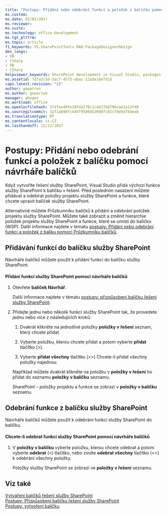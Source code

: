 ```yaml
---
title: "Postupy: Přidání nebo odebrání funkcí a položek z balíčku pomocí návrháře balíčků | Microsoft Docs"
ms.custom: 
ms.date: 02/02/2017
ms.reviewer: 
ms.suite: 
ms.technology: office-development
ms.tgt_pltfrm: 
ms.topic: article
f1_keywords: VS.SharePointTools.RAD.PackageDesignerDesign
dev_langs:
- VB
- CSharp
- VB
- CSharp
helpviewer_keywords: SharePoint development in Visual Studio, packages
ms.assetid: 7dfa2c5d-3ac7-4573-abac-12a5e16efd1d
caps.latest.revision: "22"
author: gewarren
ms.author: gewarren
manager: ghogen
ms.workload: office
ms.openlocfilehash: 37dfee49fe18fda276c1cde27bd79bcae1a13f48
ms.sourcegitcommit: 32f1a690fc445f9586d53698fc82c7debd784eeb
ms.translationtype: MT
ms.contentlocale: cs-CZ
ms.lasthandoff: 12/22/2017
---
```

# <a name="how-to-add-and-remove-features-and-items-to-a-package-by-using-the-package-designer"></a>Postupy: Přidání nebo odebrání funkcí a položek z balíčku pomocí návrháře balíčků
  Když vytvoříte řešení služby SharePoint, Visual Studio přidá výchozí funkce služby SharePoint k balíčku v řešení. Před posledním nasazení můžete přidávat a odebírat položky projektu služby SharePoint a funkce, které chcete upravit balíček služby SharePoint.  
  
 Alternativně můžete Průzkumníku balíčků k přidání a odebrání položek projektu služby SharePoint. Můžete také zobrazit a změnit hierarchie položek projektu služby SharePoint a funkce, které se umístí do balíčku (WSP). Další informace najdete v tématu [postupy: Přidání nebo odebrání funkcí a položek z balíku pomocí Průzkumníku balíčků](../sharepoint/how-to-add-and-remove-features-and-items-to-a-package-by-using-the-packaging-explorer.md).  
  
## <a name="adding-features-to-a-sharepoint-package"></a>Přidávání funkcí do balíčku služby SharePoint  
 Návrháře balíčků můžete použít k přidání funkcí do balíčku služby SharePoint.  
  
#### <a name="to-add-sharepoint-features-with-the-package-designer"></a>Přidání funkcí služby SharePoint pomocí návrháře balíčků  
  
1.  Otevřete **balíček Návrhář**.  
  
     Další informace najdete v tématu [postupy: přizpůsobení balíčku řešení služby SharePoint](../sharepoint/how-to-customize-a-sharepoint-solution-package.md).  
  
2.  Přidejte jednu nebo několik funkcí služby SharePoint tak, že provedete jednu nebo více z následujících kroků:  
  
    1.  Dvakrát klikněte na jednotlivé položky **položky v řešení** seznam, který chcete přidat.  
  
    2.  Vyberte položku, kterou chcete přidat a potom vyberte **přidat** tlačítko (>).  
  
    3.  Vyberte **přidat všechny** tlačítko (>>) Chcete-li přidat všechny položky najednou.  
  
     Například můžete dvakrát klikněte na položku v **položky v řešení** ho přidat do seznamu **položky v balíčku** seznamu.  
  
     SharePoint – položky projektu a funkce se zobrazí v **položky v balíčku** seznamu.  
  
## <a name="removing-features-from-a-sharepoint-package"></a>Odebrání funkce z balíčku služby SharePoint  
 Návrháře balíčků můžete použít k odebrání funkcí služby SharePoint do balíčku.  
  
#### <a name="to-remove-sharepoint-features-with-the-package-designer"></a>Chcete-li odebrat funkcí služby SharePoint pomocí návrháře balíčků  
  
1.  V **položky v balíčku** vyberte položku, kterou chcete odebrat a potom vyberte **odebrat** (<) tlačítko, nebo zvolte **odebrat všechny** tlačítko (<<) k odebrání všechny položky.  
  
     Položky služby SharePoint se zobrazí ve **položky v řešení** seznamu.  
  
## <a name="see-also"></a>Viz také  
 [Vytváření balíčků řešení služby SharePoint](../sharepoint/creating-sharepoint-solution-packages.md)   
 [Postupy: Přizpůsobení balíčku řešení služby SharePoint](../sharepoint/how-to-customize-a-sharepoint-solution-package.md)  
 [Postupy: vytvoření balíčku](http://msdn.microsoft.com/en-us/b24be45c-e91d-49bb-afb0-7b265404214b)  
  
  